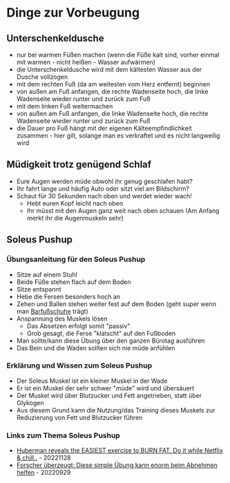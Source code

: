 # Dinge zur Vorbeugung

## Unterschenkeldusche

* nur bei warmen Füßen machen (wenn die Füße kalt sind, vorher einmal mit warmen - nicht heißen - Wasser aufwärmen)
* die Unterschenkeldusche wird mit dem kältesten Wasser aus der Dusche vollzogen
* mit dem rechten Fuß (da am weitesten vom Herz entfernt) beginnen
* von außen am Fuß anfangen, die rechte Wadenseite hoch, die linke Wadenseite wieder runter und zurück zum Fuß
* mit dem linken Fuß weitermachen
* von außen am Fuß anfangen, die linke Wadenseite hoch, die rechte Wadenseite wieder runter und zurück zum Fuß
* die Dauer pro Fuß hängt mit der eigenen Kälteempfindlichkeit zusammen - hier gilt, solange man es verkraftet und es nicht langweilig wird

## Müdigkeit trotz genügend Schlaf

* Eure Augen werden müde obwohl ihr genug geschlafen habt?
* Ihr fahrt lange und häufig Auto oder sitzt viel am Bildschirm?
* Schaut für 30 Sekunden nach oben und werdet wieder wach!
  * Hebt euren Kopf leicht nach oben
  * Ihr müsst mit den Augen ganz weit nach oben schauen (Am Anfang merkt ihr die Augenmuskeln sehr)

## Soleus Pushup

### Übungsanleitung für den Soleus Pushup

* Sitze auf einem Stuhl
* Beide Füße stehen flach auf dem Boden
* Sitze entspannt
* Hebe die Fersen besonders hoch an
* Zehen und Ballen stehen weiter fest auf dem Boden (geht super wenn man [Barfußschuhe](https://www.senmotic-shoes.com/) trägt)
* Anspannung des Muskels lösen
  * Das Absetzen erfolgt somit "passiv"
  * Grob gesagt, die Ferse "klatscht" auf den Fußboden
* Man sollte/kann diese Übung über den ganzen Bürotag ausführen
* Das Bein und die Waden sollten sich nie müde anfühlen

### Erklärung und Wissen zum Soleus Pushup

* Der Soleus Muskel ist ein kleiner Muskel in der Wade
* Er ist ein Muskel der sehr schwer "müde" wird und übersäuert
* Der Muskel wird über Blutzucker und Fett angetrieben, statt über Glykogen
* Aus diesem Grund kann die Nutzung/das Training dieses Muskels zur Reduzierung von Fett und Blutzucker führen

### Links zum Thema Soleus Pushup

* [Huberman reveals the EASIEST exercise to BURN FAT. Do it while Netflix & chill..](https://www.youtube.com/watch?v=CU4FbEplZQI) - 20221128
* [Forscher überzeugt: Diese simple Übung kann enorm beim Abnehmen helfen](https://www.nordbayern.de/panorama/forscher-uberzeugt-diese-simple-ubung-kann-enorm-beim-abnehmen-helfen-1.12556924) - 20220929

